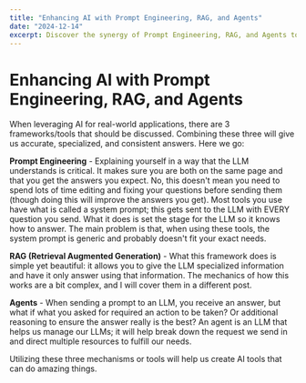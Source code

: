 ```yaml
---
title: "Enhancing AI with Prompt Engineering, RAG, and Agents"
date: "2024-12-14"
excerpt: Discover the synergy of Prompt Engineering, RAG, and Agents to build AI that delivers precise, tailored, and actionable insights in real-world scenarios.
---
```


# Enhancing AI with Prompt Engineering, RAG, and Agents
When leveraging AI for real-world applications, there are 3 frameworks/tools that should be discussed. Combining these three will give us accurate, specialized, and consistent answers. Here we go:

**Prompt Engineering** - Explaining yourself in a way that the LLM understands is critical. It makes sure you are both on the same page and that you get the answers you expect. No, this doesn't mean you need to spend lots of time editing and fixing your questions before sending them (though doing this will improve the answers you get). Most tools you use have what is called a system prompt; this gets sent to the LLM with EVERY question you send. What it does is set the stage for the LLM so it knows how to answer. The main problem is that, when using these tools, the system prompt is generic and probably doesn't fit your exact needs.

**RAG (Retrieval Augmented Generation)** - What this framework does is simple yet beautiful: it allows you to give the LLM specialized information and have it only answer using that information. The mechanics of how this works are a bit complex, and I will cover them in a different post.

**Agents** - When sending a prompt to an LLM, you receive an answer, but what if what you asked for required an action to be taken? Or additional reasoning to ensure the answer really is the best? An agent is an LLM that helps us manage our LLMs; it will help break down the request we send in and direct multiple resources to fulfill our needs.

Utilizing these three mechanisms or tools will help us create AI tools that can do amazing things.